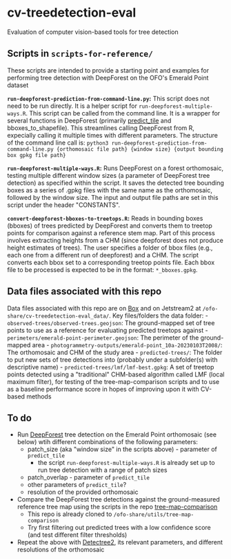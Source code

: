 # cv-treedetection-eval

Evaluation of computer vision-based tools for tree detection

## Scripts in `scripts-for-reference/`

These scripts are intended to provide a starting point and examples for performing tree detection with DeepForest on the OFO's Emerald Point dataset

**`run-deepforest-prediction-from-command-line.py`:** This script does not need to be run directly. It is a helper script for `run-deepforest-multiple-ways.R`. This script can be called from the command line. It is a wrapper for several functions in DeepForest (primarily [predict_tile](https://deepforest.readthedocs.io/en/latest/source/deepforest.html#deepforest.main.deepforest.predict_tile) and bboxes_to_shapefile). This streamlines calling DeepForest from R, expecially calling it multiple times with different parameters. The structure of the command line call is: `python3 run-deepforest-prediction-from-command-line.py {orthomosaic file path} {window size} {output bounding box gpkg file path}`

**`run-deepforest-multiple-ways.R`:** Runs DeepForest on a forest orthomosaic, testing multiple different window sizes (a parameter of DeepForest tree detection) as specified within the script. It saves the detected tree bounding boxes as a series of .gpkg files with the same name as the orthomosaic, followed by the window size. The input and output file paths are set in this script under the header "CONSTANTS".

**`convert-deepforest-bboxes-to-treetops.R`:** Reads in bounding boxes (bboxes) of trees predicted by DeepForest and converts them to treetop points for comparison against a reference stem map. Part of this process involves extracting heights from a CHM (since deepforest does not produce height estimates of trees). The user specifies a folder of bbox files (e.g., each one from a different run of deepforest) and a CHM. The script converts each bbox set to a corresponding treetop points file. Each bbox file to be processed is expected to be in the format: `*_bboxes.gpkg`.

## Data files associated with this repo

Data files associated with this repo are on [Box](https://ucdavis.box.com/s/4uqts0zc8h52znl5avurjwntm2bn4w92) and on Jetstream2 at `/ofo-share/cv-treedetection-eval_data/`. Key files/folders the data folder: - `observed-trees/observed-trees.geojson`: The ground-mapped set of tree points to use as a reference for evaluating predicted treetops against - `perimeters/emerald-point-perimeter.geojson`: The perimeter of the ground-mapped area - `photogrammetry-outputs/emerald-point_10a-20230103T2008/`: The orthomosaic and CHM of the study area - `predicted-trees/`: The folder to put new sets of tree detections into (probably under a subfolder(s) with descriptive name) - `predicted-trees/lmf/lmf-best.gpkg`: A set of treetop points detected using a "traditional" CHM-based algorithm called LMF (local maximum filter), for testing of the tree-map-comparison scripts and to use as a baseline performance score in hopes of improving upon it with CV-based methods

## To do

-   Run [DeepForest](https://deepforest.readthedocs.io/en/latest/index.html) tree detection on the Emerald Point orthomosaic (see below) wtih different combinations of the following parameters:
    -   patch_size (aka "window size" in the scripts above) - parameter of `predict_tile`
        -   the script `run-deepforest-multiple-ways.R` is already set up to run tree detection with a range of patch sizes
    -   patch_overlap - parameter of `predict_tile`
    -   other parameters of `predict_tile`?
    -   resolution of the provided orthomosaic
-   Compare the DeepForest tree detections against the ground-measured reference tree map using the scripts in the repo [tree-map-comparison](https://github.com/open-forest-observatory/tree-map-comparison)
    -   This repo is already cloned to `/ofo-share/utils/tree-map-comparison`
    -   Try first filtering out predicted trees with a low confidence score (and test different filter thresholds)
-   Repeat the above with [Detectree2](https://github.com/PatBall1/detectree2), its relevant parameters, and different resolutions of the orthomosaic
